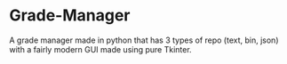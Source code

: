 # Grade-Manager
A grade manager made in python that has 3 types of repo (text, bin, json) with a fairly modern GUI made using pure Tkinter.
